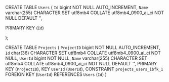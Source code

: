 CREATE TABLE `Users` (
  `Id` bigint NOT NULL AUTO_INCREMENT,
  `Name` varchar(255) CHARACTER SET utf8mb4 COLLATE utf8mb4_0900_ai_ci NOT NULL DEFAULT '',

  PRIMARY KEY (`Id`)



);


CREATE TABLE `Projects` (
  `ProjectID` bigint NOT NULL AUTO_INCREMENT,
  `Id` char(36) CHARACTER SET utf8mb4 COLLATE utf8mb4_0900_ai_ci NOT NULL,
  `UserId` bigint NOT NULL,
  `Name` varchar(255) CHARACTER SET utf8mb4 COLLATE utf8mb4_0900_ai_ci NOT NULL DEFAULT '',
  PRIMARY KEY (`ProjectID`),
  KEY `UserId` (`UserId`),
  CONSTRAINT `projects_users_ibfk_1` FOREIGN KEY (`UserId`) REFERENCES `Users` (`Id`)
) 
